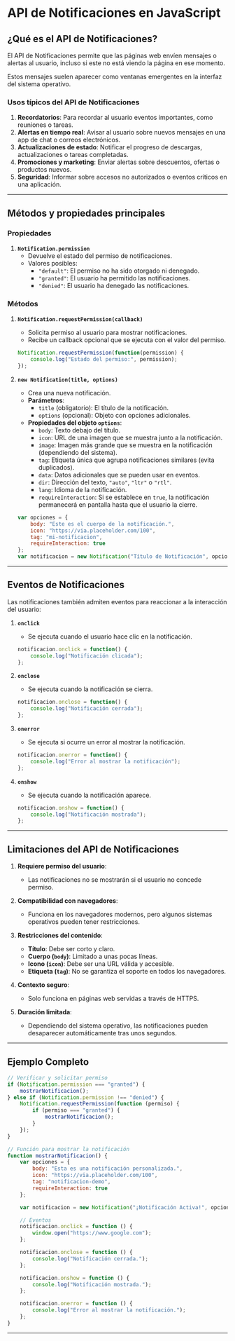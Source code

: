 
# **API de Notificaciones en JavaScript**

## **¿Qué es el API de Notificaciones?**

El API de Notificaciones permite que las páginas web envíen mensajes o alertas al usuario, incluso si este no está viendo la página en ese momento. 

Estos mensajes suelen aparecer como ventanas emergentes en la interfaz del sistema operativo.

### **Usos típicos del API de Notificaciones**

1. **Recordatorios**: Para recordar al usuario eventos importantes, como reuniones o tareas.
2. **Alertas en tiempo real**: Avisar al usuario sobre nuevos mensajes en una app de chat o correos electrónicos.
3. **Actualizaciones de estado**: Notificar el progreso de descargas, actualizaciones o tareas completadas.
4. **Promociones y marketing**: Enviar alertas sobre descuentos, ofertas o productos nuevos.
5. **Seguridad**: Informar sobre accesos no autorizados o eventos críticos en una aplicación.

---

## **Métodos y propiedades principales**

### **Propiedades**

1. **`Notification.permission`**
   - Devuelve el estado del permiso de notificaciones.
   - Valores posibles:
     - `"default"`: El permiso no ha sido otorgado ni denegado.
     - `"granted"`: El usuario ha permitido las notificaciones.
     - `"denied"`: El usuario ha denegado las notificaciones.

### **Métodos**

1. **`Notification.requestPermission(callback)`**
   - Solicita permiso al usuario para mostrar notificaciones.
   - Recibe un callback opcional que se ejecuta con el valor del permiso.

   ```javascript
   Notification.requestPermission(function(permission) {
       console.log("Estado del permiso:", permission);
   });
   ```

2. **`new Notification(title, options)`**
   - Crea una nueva notificación.
   - **Parámetros**:
     - `title` (obligatorio): El título de la notificación.
     - `options` (opcional): Objeto con opciones adicionales.
   - **Propiedades del objeto `options`**:
     - `body`: Texto debajo del título.
     - `icon`: URL de una imagen que se muestra junto a la notificación.
     - `image`: Imagen más grande que se muestra en la notificación (dependiendo del sistema).
     - `tag`: Etiqueta única que agrupa notificaciones similares (evita duplicados).
     - `data`: Datos adicionales que se pueden usar en eventos.
     - `dir`: Dirección del texto, `"auto"`, `"ltr"` o `"rtl"`.
     - `lang`: Idioma de la notificación.
     - `requireInteraction`: Si se establece en `true`, la notificación permanecerá en pantalla hasta que el usuario la cierre.

   ```javascript
   var opciones = {
       body: "Este es el cuerpo de la notificación.",
       icon: "https://via.placeholder.com/100",
       tag: "mi-notificacion",
       requireInteraction: true
   };
   var notificacion = new Notification("Título de Notificación", opciones);
   ```

---

## **Eventos de Notificaciones**

Las notificaciones también admiten eventos para reaccionar a la interacción del usuario:

1. **`onclick`**  
   - Se ejecuta cuando el usuario hace clic en la notificación.

   ```javascript
   notificacion.onclick = function() {
       console.log("Notificación clicada");
   };
   ```

2. **`onclose`**  
   - Se ejecuta cuando la notificación se cierra.

   ```javascript
   notificacion.onclose = function() {
       console.log("Notificación cerrada");
   };
   ```

3. **`onerror`**  
   - Se ejecuta si ocurre un error al mostrar la notificación.

   ```javascript
   notificacion.onerror = function() {
       console.log("Error al mostrar la notificación");
   };
   ```

4. **`onshow`**  
   - Se ejecuta cuando la notificación aparece.

   ```javascript
   notificacion.onshow = function() {
       console.log("Notificación mostrada");
   };
   ```

---

## **Limitaciones del API de Notificaciones**

1. **Requiere permiso del usuario**:
   - Las notificaciones no se mostrarán si el usuario no concede permiso.

2. **Compatibilidad con navegadores**:
   - Funciona en los navegadores modernos, pero algunos sistemas operativos pueden tener restricciones.

3. **Restricciones del contenido**:
   - **Título**: Debe ser corto y claro.
   - **Cuerpo (`body`)**: Limitado a unas pocas líneas.
   - **Icono (`icon`)**: Debe ser una URL válida y accesible.
   - **Etiqueta (`tag`)**: No se garantiza el soporte en todos los navegadores.

4. **Contexto seguro**:
   - Solo funciona en páginas web servidas a través de HTTPS.

5. **Duración limitada**:
   - Dependiendo del sistema operativo, las notificaciones pueden desaparecer automáticamente tras unos segundos.

---

## **Ejemplo Completo**

```javascript
// Verificar y solicitar permiso
if (Notification.permission === "granted") {
    mostrarNotificacion();
} else if (Notification.permission !== "denied") {
    Notification.requestPermission(function (permiso) {
        if (permiso === "granted") {
            mostrarNotificacion();
        }
    });
}

// Función para mostrar la notificación
function mostrarNotificacion() {
    var opciones = {
        body: "Esta es una notificación personalizada.",
        icon: "https://via.placeholder.com/100",
        tag: "notificacion-demo",
        requireInteraction: true
    };

    var notificacion = new Notification("¡Notificación Activa!", opciones);

    // Eventos
    notificacion.onclick = function () {
        window.open("https://www.google.com");
    };

    notificacion.onclose = function () {
        console.log("Notificación cerrada.");
    };

    notificacion.onshow = function () {
        console.log("Notificación mostrada.");
    };

    notificacion.onerror = function () {
        console.log("Error al mostrar la notificación.");
    };
}
```

---
